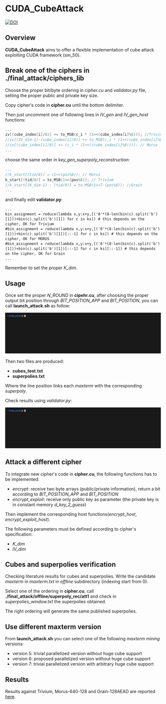 # CUDA_CubeAttack

[![DOI](https://zenodo.org/badge/468790973.svg)](https://zenodo.org/badge/latestdoi/468790973)

## Overview

**CUDA_CubeAttack** aims to offer a flexible implementation of cube attack exploiting CUDA framework (sm_50).

## Break one of the ciphers in ./final_attack/ciphers_lib

Choose the proper bit/byte ordering in *cipher.cu* and *validator.py* file, 
setting the proper public and private key size.

Copy cipher's code in **cipher.cu** until the bottom delimiter.

Then just uncomment one of following lines in *IV_gen* and *IV_gen_host* functions:

```C
...
iv[(cube_index[i]/8)] += to_MSB(c_i * (1<<(cube_index[i]%8))); //Trivium
//iv[(IV_dim-1)-(cube_index[i]/8)] += to_MSB(c_i * (1<<(cube_index[i]%8))); // Grain
//iv[(cube_index[i]/8)] += (c_i * (1<<((cube_index[i]%8)))); // Morus
...
```

choose the same order in *key_gen_superpoly_reconstruction*:

```C
...
//k_start[(tid/8)] = (1<<(pos%8)); // Morus
k_start[(tid/8)] = to_MSB(1<<(pos%8)); // Trivium
//k_start[(K_dim-1) - (tid/8)] = to_MSB(1<<7-(pos%8)); //Grain 
...
```

and finally edit **validator.py**:


```Python3
...
bin_assignment = reduce(lambda x,y:x+y,[('0'*(8-len(bin(c).split('b')[1]))+bin(c).split('b')[1]) for c in ks]) # this depends on the cipher, OK for Trivium
#bin_assignment = reduce(lambda x,y:x+y,[('0'*(8-len(bin(c).split('b')[1]))+bin(c).split('b')[1])[::-1] for c in ks]) # this depends on the cipher, OK for MORUS
#bin_assignment = reduce(lambda x,y:x+y,[('0'*(8-len(bin(c).split('b')[1]))+bin(c).split('b')[1])[::-1] for c in ks][::-1]) # this depends on the cipher, OK for Grain
...
```

Remember to set the proper *K_dim*.


## Usage 

Once set the proper *N_ROUND* in **cipehr.cu**, after choosing the proper output bit position through *BIT_POSITION_APP* and *BIT_POSITION*, you can call **launch_attack.sh** as follow:



<p align='left'>
<img src='pics/launch_att.gif'>
</p>


Then two files are produced:
* **cubes_test.txt**
* **superpolies.txt**

Where the line position links each *maxterm* with the corresponding *superpoly*.


Check results using *validator.py*:

<p align='left'>
<img src='pics/validate.gif'>
</p>

## Attack a different cipher

To integrate new cipher's code in **cipher.cu**, the following functions has to be implemented:
* *encrypt*: receive two byte arrays (public/private information), return a bit according to *BIT_POSITION_APP* and *BIT_POSITION*
* *encrypt_exploit*: receive only public key as parameter (the private key is in constant memory *d_key_2_guess*)

Then implement the corresponding host functions(*encrypt_host*, *encrypt_exploit_host*).

The following parameters must be defined according to cipher's specification:
* *K_dim*
* *IV_dim*

## Cubes and superpolies verification

Checking literature results for cubes and superpolies. Write the candidate *maxterm* in *maxterm.txt* in *offline* subdirectory (indexing start from 0).

Select one of the ordering in **cipher.cu**, call **./final_attack/offline/superpoly_rec/att1** and check in *superpolies_window.txt* the superpolies obtained.

The right ordering will generate the same published superpolies.

## Use different maxterm version

From **launch_attack.sh** you can select one of the following *maxterm mining* versions:

* version 5: trivial parallelized version without huge cube support 
* version 6: proposed parallelized version without huge cube support
* version 7: trivial parallelized version with arbitrary huge cube support 

## Results 

Results against Trivium, Morus-640-128 and Grain-128AEAD are reported [here](/docs/MasterThesis.pdf).







